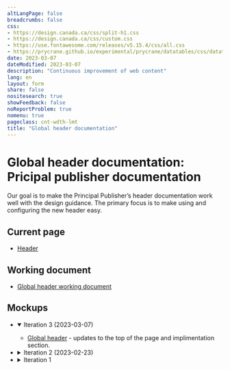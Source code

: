 ```yaml
---
altLangPage: false
breadcrumbs: false
css:
- https://design.canada.ca/css/split-h1.css
- https://design.canada.ca/css/custom.css
- https://use.fontawesome.com/releases/v5.15.4/css/all.css
- https://prycrane.github.io/experimental/prycrane/datatables/css/datatables-fun.css
date: 2023-03-07
dateModified: 2023-03-07
description: "Continuous improvement of web content"
lang: en
layout: form
share: false
nositesearch: true
showFeedback: false
noReportProblem: true
nomenu: true
pageclass: cnt-wdth-lmt
title: "Global header documentation"
---
```

<h1 property="name" id="wb-cont" dir="ltr"><span class="stacked"><span>Global header documentation</span>: <span>Pricipal publisher documentation</span></span></h1>
<p>Our goal is to make the Principal Publisher’s header documentation work well with the design guidance.  The primary focus is to make using and configuring the new header easy.  </p>
<h2 class="mrgn-tp-lg">Current page</h2>
<ul>
  <li><a href="https://wet-boew.github.io/GCWeb/sites/header/header-docs-en.html">Header</a></li>
</ul>
<h2>Working document</h2>
<ul class="list-unstyled fa-ul">
  <li><span class="fa-li"><span class="fab fa-google"></span></span><a href="https://docs.google.com/document/d/1YY6JkiJ3nRywwalKJfCxSbqHn2z0SlfvFC8y4eBOrhU">Global header working document</a></li>
</ul>
<h2>Mockups</h2>
<div class="row">
  <div class="col-md-8">
    <ul class="list-unstyled mrgn-tp-lg">
      <li>
        <details open="open">
          <summary>Iteration 3 (2023-03-07)</summary>
          <ul class="mrgn-tp-md">
            <li><a href="gcweb-02.html">Global header</a> - updates to the top of the page and implimentation section.</li>
          </ul>
        </details>
      </li>
      <li>
        <details>
          <summary>Iteration 2 (2023-02-23)</summary>
          <ul class="mrgn-tp-md">
            <li><a href="gcweb-01.html">Global header</a></li>
          </ul>
        </details>
      </li>
      <li>
        <details>
          <summary>Iteration 1</summary>
          <ul class="mrgn-tp-md">
            <li><a href="gcweb.html">Global header</a></li>
          </ul>
        </details>
      </li>
    </ul>
  </div>
</div>
